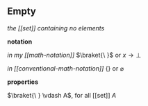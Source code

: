 ## Empty

_the [[set]] containing no elements_

**notation**

_in my [[math-notation]]_ $\braket{\ }$ or $x \rightarrow \bot$

_in [[conventional-math-notation]]_ $\lbrace \rbrace$ or $\varnothing$

**properties**

$\braket{\ } \vdash A$, for all [[set]] $A$
